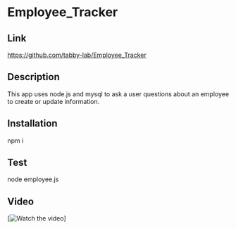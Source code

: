 # Employee_Tracker

## Link
https://github.com/tabby-lab/Employee_Tracker

## Description
This app uses node.js and mysql to ask a user questions about an employee to create or update information.
## Installation
npm i

## Test
node employee.js

## Video
[![Watch the video](https://drive.google.com/file/d/1e8n-0t578Bej5gXyKU_xJTDXe74CAOnr/preview")]





